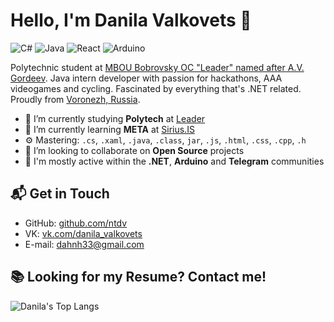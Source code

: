 # Hello, I'm Danila Valkovets 👋

![C#](https://img.shields.io/badge/Favorite%20language-C%23-%2367217a)
![Java](https://img.shields.io/badge/Current%20stack-Java%20SE-%23fc790a)
![React](https://img.shields.io/badge/Sometimes%20use-React-yellow)
![Arduino](https://img.shields.io/badge/Getting%20fun-Arduino-%2300979D)

Polytechnic student at [MBOU Bobrovsky OC "Leader" named after A.V. Gordeev](https://vk.com/club180888933). Java intern developer with passion for hackathons, AAA videogames and cycling. Fascinated by everything that's .NET related. Proudly from [Voronezh, Russia](https://goo.gl/maps/cCJ1wm4rjbpMRgNm9).

- 🔭 I’m currently studying **Polytech** at [Leader](https://vk.com/club180888933)
- 🌱 I’m currently learning **МЕТА** at [Sirius.IS](https://sirius-systems.ru/)
- ⚙️ Mastering: `.cs`, `.xaml`, `.java`, `.class`, `jar`,  `.js`, `.html`, `.css`, `.cpp`, `.h`
- 👯 I’m looking to collaborate on **Open Source** projects
- 💬 I'm mostly active within the **.NET**, **Arduino** and **Telegram** communities

## 📬 Get in Touch

- GitHub: [github.com/ntdv](https://github.com/ntdv)
- VK: [vk.com/danila_valkovets](https://vk.com/danila_valkovets)
- E-mail: [dahnh33@gmail.com](mailto:dahnh33@gmail.com)

## 📚 Looking for my Resume? Contact me!

![Danila's Top Langs](https://github-readme-stats.vercel.app/api/top-langs/?username=ntdv&layout=compact&hide_border=true&theme=nord&langs_count=10&exclude_repo=SimpleSchool)
